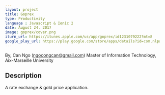 ```yaml
---
layout: project
title: Goprex
type: Productivity
language : Javascript & Ionic 2
date: August 24, 2017
image: goprex/cover.png
iturn_url: https://itunes.apple.com/us/app/goprex/id1231079222?mt=8
google_play_url: https://play.google.com/store/apps/details?id=com.nlpapps.goprex
---
```

By, Can Ngo (ngocongcan@gmail.com)
Master of Information Technology, Aix-Marseille University

## Description
A rate exchange & gold price application.
